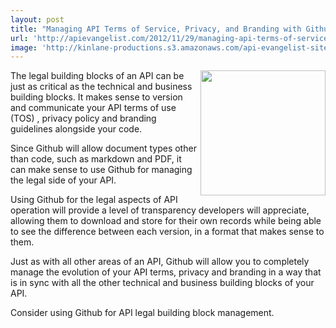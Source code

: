 ```yaml
---
layout: post
title: "Managing API Terms of Service, Privacy, and Branding with Github"
url: 'http://apievangelist.com/2012/11/29/managing-api-terms-of-service-privacy-and-branding-with-github/'
image: 'http://kinlane-productions.s3.amazonaws.com/api-evangelist-site/blog/github-logo-text-horizontal.png'
---
```


[<img class="c1" src="https://s3.amazonaws.com/kinlane-productions/api-evangelist/github/github-logo.png" alt="" width="200" align="right" />][1]

The legal building blocks of an API can be just as critical as the technical and business building blocks. It makes sense to version and communicate your API terms of use (TOS) , privacy policy and branding guidelines alongside your code.

Since Github will allow document types other than code, such as markdown and PDF, it can make sense to use Github for managing the legal side of your API.

Using Github for the legal aspects of API operation will provide a level of transparency developers will appreciate, allowing them to download and store for their own records while being able to see the difference between each version, in a format that makes sense to them.

Just as with all other areas of an API, Github will allow you to completely manage the evolution of your API terms, privacy and branding in a way that is in sync with all the other technical and business building blocks of your API.

Consider using Github for API legal building block management.

   [1]: https://github.com/ (Github)
